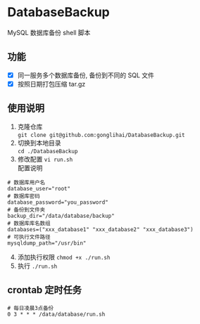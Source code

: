 # DatabaseBackup

MySQL 数据库备份 shell 脚本

## 功能
- [x] 同一服务多个数据库备份, 备份到不同的 SQL 文件
- [x] 按照日期打包压缩 tar.gz

## 使用说明
1. 克隆仓库  
 `git clone git@github.com:gonglihai/DatabaseBackup.git`
2. 切换到本地目录  
 `cd ./DatabaseBackup`
3. 修改配置
`vi run.sh`  
 配置说明
 ``` shell
# 数据库用户名
database_user="root"
# 数据库密码
database_password="you_password"
# 备份到文件夹
backup_dir="/data/database/backup"
# 数据库库名数组
databases=("xxx_database1" "xxx_database2" "xxx_database3")
# 可执行文件路径
mysqldump_path="/usr/bin"
```
4. 添加执行权限
`chmod +x ./run.sh`
5. 执行
`./run.sh`

## crontab 定时任务
``` shell
# 每日凌晨3点备份
0 3 * * * /data/database/run.sh
```

